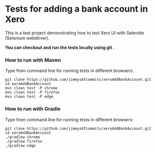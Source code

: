 Tests for adding a bank account in Xero
================================

This is a test project demonstrating how to test Xero UI with Selenide (Selenium webdriver).

**You can checkout and run the tests locally using git .**

### How to run with Maven

Type from command line for running tests in different browsers:

```
git clone https://github.com/jimmysATcommits/xeroAddBankAccount.git
cd xeroAddBankAccount
mvn clean test -P chrome
mvn clean test -P firefox
mvn clean test -P edge
```



### How to run with Gradle

Type from command line for running tests in different browsers:

```
git clone https://github.com/jimmysATcommits/xeroAddBankAccount.git
cd xeroAddBankAccount
./gradlew chrome
./gradlew firefox
./gradlew edge
```
